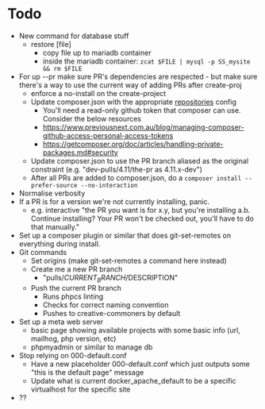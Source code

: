 # Todo

- New command for database stuff
  - restore [file]
    - copy file up to mariadb container
    - inside the mariadb container: `zcat $FILE | mysql -p SS_mysite && rm $FILE`
- For up --pr make sure PR's dependencies are respected - but make sure there's a way to use the current way of adding PRs after create-proj
  - enforce a no-install on the create-project
  - Update composer.json with the appropriate [repositories](https://getcomposer.org/doc/05-repositories.md#vcs) config
    - You'll need a read-only github token that composer can use. Consider the below resources
    - https://www.previousnext.com.au/blog/managing-composer-github-access-personal-access-tokens
    - https://getcomposer.org/doc/articles/handling-private-packages.md#security
  - Update composer.json to use the PR branch aliased as the original constraint (e.g. "dev-pulls/4.11/the-pr as 4.11.x-dev")
  - After all PRs are added to composer.json, do a `composer install --prefer-source --no-interaction`
- Normalise verbosity
- If a PR is for a version we're not currently installing, panic.
  - e.g. interactive "the PR you want is for x.y, but you're installing a.b. Continue installing? Your PR won't be checked out, you'll have to do that manually."
- Set up a composer plugin or similar that does git-set-remotes on everything during install.
- Git commands
  - Set origins (make git-set-remotes a command here instead)
  - Create me a new PR branch
    - "pulls/$CURRENT_BRANCH/$DESCRIPTION"
  - Push the current PR branch
    - Runs phpcs linting
    - Checks for correct naming convention
    - Pushes to creative-commoners by default
- Set up a meta web server
  - basic page showing available projects with some basic info (url, mailhog, php version, etc)
  - phpmyadmin or similar to manage db
- Stop relying on 000-default.conf
  - Have a new placeholder 000-default.conf which just outputs some "this is the default page" message
  - Update what is current docker_apache_default to be a specific virtualhost for the specific site
- ??
